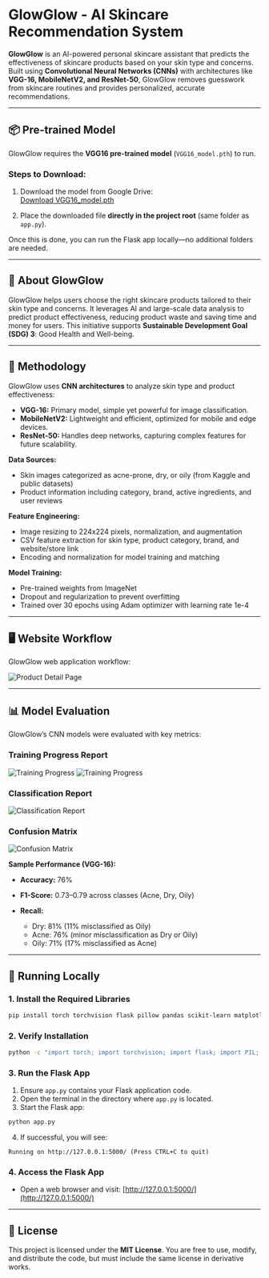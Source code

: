 # GlowGlow - AI Skincare Recommendation System

**GlowGlow** is an AI-powered personal skincare assistant that predicts the effectiveness of skincare products based on your skin type and concerns. Built using **Convolutional Neural Networks (CNNs)** with architectures like **VGG-16, MobileNetV2, and ResNet-50**, GlowGlow removes guesswork from skincare routines and provides personalized, accurate recommendations.

---

## 📦 Pre-trained Model

GlowGlow requires the **VGG16 pre-trained model** (`VGG16_model.pth`) to run. 

### Steps to Download:

1. Download the model from Google Drive:  
[Download VGG16_model.pth](https://drive.google.com/file/d/1OnSmjtCE-KyF7SZLCPmQ7cTOCM3xo29P/view?usp=share_link)

2. Place the downloaded file **directly in the project root** (same folder as `app.py`).  

Once this is done, you can run the Flask app locally—no additional folders are needed.

---

## 🌟 About GlowGlow

GlowGlow helps users choose the right skincare products tailored to their skin type and concerns. It leverages AI and large-scale data analysis to predict product effectiveness, reducing product waste and saving time and money for users. This initiative supports **Sustainable Development Goal (SDG) 3**: Good Health and Well-being.

---

## 🔬 Methodology

GlowGlow uses **CNN architectures** to analyze skin type and product effectiveness:

* **VGG-16:** Primary model, simple yet powerful for image classification.
* **MobileNetV2:** Lightweight and efficient, optimized for mobile and edge devices.
* **ResNet-50:** Handles deep networks, capturing complex features for future scalability.

**Data Sources:**

* Skin images categorized as acne-prone, dry, or oily (from Kaggle and public datasets)
* Product information including category, brand, active ingredients, and user reviews

**Feature Engineering:**

* Image resizing to 224x224 pixels, normalization, and augmentation
* CSV feature extraction for skin type, product category, brand, and website/store link
* Encoding and normalization for model training and matching

**Model Training:**

* Pre-trained weights from ImageNet
* Dropout and regularization to prevent overfitting
* Trained over 30 epochs using Adam optimizer with learning rate 1e-4

---

## 🖥️ Website Workflow

GlowGlow web application workflow:

![Product Detail Page](images/Workflow.png)

---

## 📊 Model Evaluation

GlowGlow’s CNN models were evaluated with key metrics:

### Training Progress Report

![Training Progress](images/training_progress.png)
![Training Progress](images/training_progress2.png)

### Classification Report

![Classification Report](images/classification_report.png)

### Confusion Matrix

![Confusion Matrix](images/confusion_matrix.png)

**Sample Performance (VGG-16):**

* **Accuracy:** 76%
* **F1-Score:** 0.73–0.79 across classes (Acne, Dry, Oily)
* **Recall:**

  * Dry: 81% (11% misclassified as Oily)
  * Acne: 76% (minor misclassification as Dry or Oily)
  * Oily: 71% (17% misclassified as Acne)

---

## 🚀 Running Locally

### 1. Install the Required Libraries

```bash
pip install torch torchvision flask pillow pandas scikit-learn matplotlib seaborn tqdm
```

### 2. Verify Installation

```bash
python -c "import torch; import torchvision; import flask; import PIL; import pandas; import sklearn; import matplotlib; import seaborn; import tqdm; print('All libraries installed successfully!')"
```

### 3. Run the Flask App

1. Ensure `app.py` contains your Flask application code.
2. Open the terminal in the directory where `app.py` is located.
3. Start the Flask app:

```bash
python app.py
```

4. If successful, you will see:

```
Running on http://127.0.0.1:5000/ (Press CTRL+C to quit)
```

### 4. Access the Flask App

* Open a web browser and visit: [http://127.0.0.1:5000/](http://127.0.0.1:5000/)

---

## 📜 License

This project is licensed under the **MIT License**. You are free to use, modify, and distribute the code, but must include the same license in derivative works.

